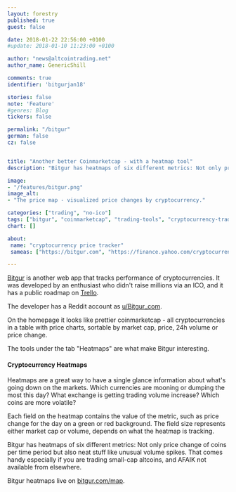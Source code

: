 ```yaml
---
layout: forestry
published: true
guest: false

date: 2018-01-22 22:56:00 +0100
#update: 2018-01-10 11:23:00 +0100

author: "news@altcointrading.net"
author_name: GenericShill

comments: true
identifier: 'bitgurjan18'

stories: false
note: 'Feature'
#genres: Blog
tickers: false

permalink: "/bitgur"
german: false
cz: false


title: "Another better Coinmarketcap - with a heatmap tool"
description: "Bitgur has heatmaps of six different metrics: Not only price change of coins per time period but also neat stuff like unusual volume spikes."

image:
- "/features/bitgur.png"
image_alt:
- "The price map - visualized price changes by cryptocurrency."

categories: ["trading", "no-ico"]
tags: ["bitgur", "coinmarketcap", "trading-tools", "cryptocurrency-trading", "new-release"]
chart: []

about:
 name: "cryptocurrency price tracker"
 sameas: ["https://bitgur.com", "https://finance.yahoo.com/cryptocurrencies/"]

---
```


[Bitgur](https://bitgur.com) is another web app that tracks performance of cryptocurrencies. It was developed by an enthusiast who didn't raise millions via an ICO, and it has a public roadmap on [Trello](https://trello.com/b/LyRXpDPZ/bitgur-roadmap).

The developer has a Reddit account as [u/Bitgur_com](https://www.reddit.com/user/Bitgur_com).

On the homepage it looks like prettier coinmarketcap - all cryptocurrencies in a table with price charts, sortable by market cap, price, 24h volume or price change.

The tools under the tab "Heatmaps" are what make Bitgur interesting.

#### Cryptocurrency Heatmaps

Heatmaps are a great way to have a single glance information about what's going down on the markets. Which currencies are mooning or dumping the most this day? What exchange is getting trading volume increase? Which coins are more volatile?

Each field on the heatmap contains the value of the metric, such as price change for the day on a green or red background. The field size represents either market cap or volume, depends on what the heatmap is tracking.

Bitgur has heatmaps of six different metrics: Not only price change of coins per time period but also neat stuff like unusual volume spikes. That comes handy especially if you are trading small-cap altcoins, and AFAIK not available from elsewhere.

Bitgur heatmaps live on [bitgur.com/map](https://bitgur.com/map).
